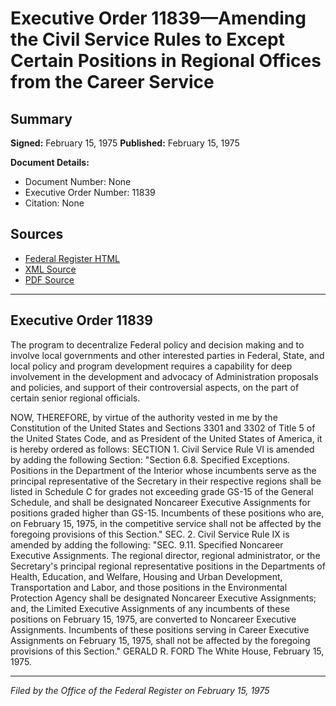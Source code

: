 # Executive Order 11839—Amending the Civil Service Rules to Except Certain Positions in Regional Offices from the Career Service

## Summary

**Signed:** February 15, 1975
**Published:** February 15, 1975

**Document Details:**
- Document Number: None
- Executive Order Number: 11839
- Citation: None

## Sources
- [Federal Register HTML](https://www.presidency.ucsb.edu/documents/executive-order-11839-amending-the-civil-service-rules-except-certain-positions-regional)
- [XML Source](None)
- [PDF Source](None)

---

## Executive Order 11839

The program to decentralize Federal policy and decision making and to involve local governments and other interested parties in Federal, State, and local policy and program development requires a capability for deep involvement in the development and advocacy of Administration proposals and policies, and support of their controversial aspects, on the part of certain senior regional officials.

NOW, THEREFORE, by virtue of the authority vested in me by the Constitution of the United States and Sections 3301 and 3302 of Title 5 of the United States Code, and as President of the United States of America, it is hereby ordered as follows:
SECTION 1. Civil Service Rule VI is amended by adding the following Section:
"Section 6.8. Specified Exceptions. Positions in the Department of the Interior whose incumbents serve as the principal representative of the Secretary in their respective regions shall be listed in Schedule C for grades not exceeding grade GS-15 of the General Schedule, and shall be designated Noncareer Executive Assignments for positions graded higher than GS-15. Incumbents of these positions who are, on February 15, 1975, in the competitive service shall not be affected by the foregoing provisions of this Section."
SEC. 2. Civil Service Rule IX is amended by adding the following:
"SEC. 9.11. Specified Noncareer Executive Assignments. The regional director, regional administrator, or the Secretary's principal regional representative positions in the Departments of Health, Education, and Welfare, Housing and Urban Development, Transportation and Labor, and those positions in the Environmental Protection Agency shall be designated Noncareer Executive Assignments; and, the Limited Executive Assignments of any incumbents of these positions on February 15, 1975, are converted to Noncareer Executive Assignments. Incumbents of these positions serving in Career Executive Assignments on February 15, 1975, shall not be affected by the foregoing provisions of this Section."
GERALD R. FORD
The White House,
February 15, 1975.

---

*Filed by the Office of the Federal Register on February 15, 1975*
